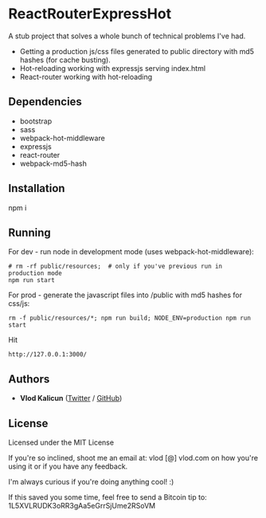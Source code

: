 ReactRouterExpressHot
=====================
A stub project that solves a whole bunch of technical problems I've had.

- Getting a production js/css files generated to public directory with md5 hashes (for cache busting).
- Hot-reloading working with expressjs serving index.html
- React-router working with hot-reloading

Dependencies
------------
- bootstrap
- sass
- webpack-hot-middleware
- expressjs
- react-router
- webpack-md5-hash

Installation
------------
npm i

Running
------------

For dev - run node in development mode (uses webpack-hot-middleware):

    # rm -rf public/resources;  # only if you've previous run in production mode
    npm run start

For prod - generate the javascript files into /public with md5 hashes for css/js:

    rm -f public/resources/*; npm run build; NODE_ENV=production npm run start

Hit

    http://127.0.0.1:3000/
    
Authors
-------

* **Vlod Kalicun** ([Twitter](https://twitter.com/vlod) / [GitHub](https://github.com/vlod))

License
-------

Licensed under the MIT License

If you're so inclined, shoot me an email at: vlod [@] vlod.com on how you're using it or if you have any feedback.

I'm always curious if you're doing anything cool! :)

If this saved you some time, feel free to send a Bitcoin tip to: 1L5XVLRUDK3oRR3gAa5eGrrSjUme2RSoVM
